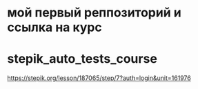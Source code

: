 # мой первый реппозиторий и ссылка на курс
# stepik_auto_tests_course
https://stepik.org/lesson/187065/step/7?auth=login&unit=161976
